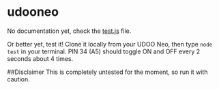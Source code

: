 # udooneo
No documentation yet, check the [test.js](https://github.com/bouiboui/udooneo/blob/master/test.js) file.

Or better yet, test it! Clone it locally from your UDOO Neo, then type ``node test`` in your terminal.
PIN 34 (A5) should toggle ON and OFF every 2 seconds about 4 times.

##Disclaimer
This is completely untested for the moment, so run it with caution.

